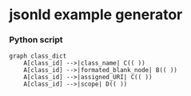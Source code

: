 # jsonld example generator








### Python script

```mermaid
graph class_dict
    A[class_id] -->|class_name| C(( ))
    A[class_id] -->|formated_blank_node| B(( ))
    A[class_id] -->|assigned_URI| C(( ))
    A[class_id] -->|scope| D(( ))
```
